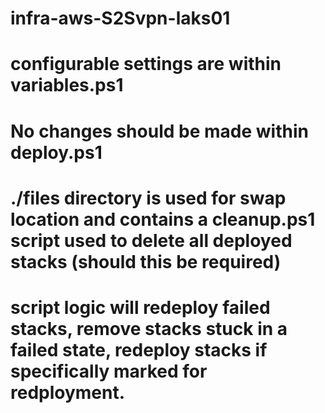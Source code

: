 # infra-aws-S2Svpn-laks01
# configurable settings are within variables.ps1
# No changes should be made within deploy.ps1
# ./files directory is used for swap location and contains a cleanup.ps1 script used to delete all deployed stacks (should this be required)
# script logic will redeploy failed stacks, remove stacks stuck in a failed state, redeploy stacks if specifically marked for redployment.